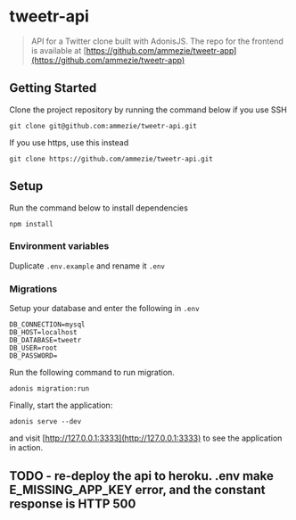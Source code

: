 # tweetr-api

> API for a Twitter clone built with AdonisJS. The repo for the frontend is available at [https://github.com/ammezie/tweetr-app](https://github.com/ammezie/tweetr-app)

## Getting Started

Clone the project repository by running the command below if you use SSH

```
git clone git@github.com:ammezie/tweetr-api.git
```

If you use https, use this instead

```
git clone https://github.com/ammezie/tweetr-api.git
```

## Setup

Run the command below to install dependencies

```
npm install
```


### Environment variables

Duplicate `.env.example` and rename it `.env`


### Migrations

Setup your database and enter the following in `.env`

```
DB_CONNECTION=mysql
DB_HOST=localhost
DB_DATABASE=tweetr
DB_USER=root
DB_PASSWORD=
```

Run the following command to run migration.

```
adonis migration:run
```

Finally, start the application:

```
adonis serve --dev
```

and visit [http://127.0.0.1:3333](http://127.0.0.1:3333) to see the application in action.



## TODO - re-deploy the api to heroku. .env make E_MISSING_APP_KEY error, and the constant response is HTTP 500
